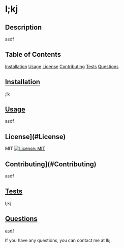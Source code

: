 
# l;kj

## Description
asdf

## Table of Contents
[Installation](#Installation)
[Usage](#Usage)
[License](#License)
[Contributing](#Contributing)
[Tests](#Tests)
[Questions](#Questions)

## [Installation](#Installation)
;lk

## [Usage](#Usage)
asdf

## License](#License)
MIT
[![License: MIT](https://img.shields.io/badge/License-MIT)](https://opensource.org/licenses/MIT)

## Contributing](#Contributing)
asdf

## [Tests](#Tests)
l;kj

## [Questions](#Questions)
[asdf](https://github.com/asdf)

If you have any questions, you can contact me at lkj.
    